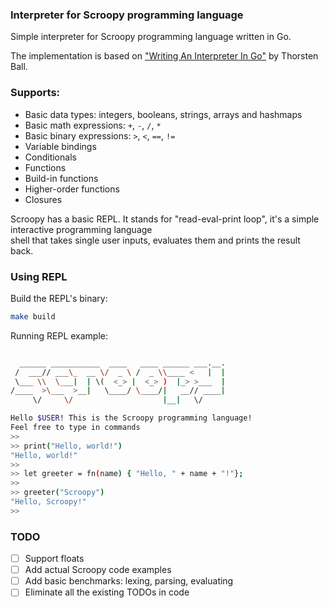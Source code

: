 ### Interpreter for Scroopy programming language

Simple interpreter for Scroopy programming language written in Go.

The implementation is based on ["Writing An Interpreter In Go"](https://interpreterbook.com/) by Thorsten Ball.

### Supports:
* Basic data types: integers, booleans, strings, arrays and hashmaps
* Basic math expressions: `+`, `-`, `/`, `*`
* Basic binary expressions: `>`, `<`, `==`, `!=`
* Variable bindings
* Conditionals
* Functions
* Build-in functions
* Higher-order functions
* Closures

Scroopy has a basic REPL. It stands for "read-eval-print loop", it's a simple interactive programming language  
shell that takes single user inputs, evaluates them and prints the result back.

### Using REPL

Build the REPL's binary:
```bash
make build
```

Running REPL example:
```bash

  ______ ___________  ____   ____ ______ ___.__.
 /  ___// ___\_  __ \/  _ \ /  _ \\____ <   |  |
 \___ \\  \___|  | \(  <_> |  <_> )  |_> >___  |
/____  >\___  >__|   \____/ \____/|   __// ____|
     \/     \/                    |__|   \/

Hello $USER! This is the Scroopy programming language!
Feel free to type in commands
>>
>> print("Hello, world!")
"Hello, world!"
>>
>> let greeter = fn(name) { "Hello, " + name + "!"};
>>
>> greeter("Scroopy")
"Hello, Scroopy!"
>>
```

### TODO
- [ ] Support floats
- [ ] Add actual Scroopy code examples
- [ ] Add basic benchmarks: lexing, parsing, evaluating
- [ ] Eliminate all the existing TODOs in code
